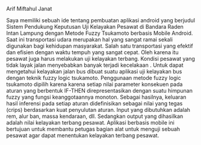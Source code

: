 Arif Miftahul Janat

Saya memiliki sebuah ide tentang pembuatan aplikasi android yang berjudul Sistem Pendukung Keputusan Uji Kelayakan Pesawat di Bandara Raden Intan Lampung dengan Metode Fuzzy Tsukamoto berbasis Mobile Android. Saat ini transportasi udara merupakan hal yang sangat ramai  sekali digunakan bagi kehidupan masyarakat. Salah satu transportasi yang efektif dan efisien dengan waktu tempuh yang sangat cepat. Oleh karena itu pesawat juga harus melakukan uji kelayakan terbang. Kondisi pesawat yang tidak layak jalan menyebabkan banyak terjadi kecelakaan . Untuk dapat mengetahui kelayakan jalan bus dibuat suatu aplikasi uji kelayakan bus dengan teknik fuzzy logic tsukamoto. Penggunaan metode fuzzy logic tsukamoto dipilih karena karena setiap nilai parameter konsekuen pada aturan yang berbentuk IF-THEN direpresentasikan dengan suatu himpunan fuzzy yang fungsi keanggotaannya monoton. Sebagai hasilnya, keluaran hasil inferensi pada setiap aturan didefinisikan sebagai nilai yang tegas (crips) berdasarkan kuat penyulutan aturan. Input yang dibutuhkan adalah rem, alur ban, massa kendaraan, dll. Sedangkan output yang dihasilkan adalah nilai kelayakan terbang pesawat. Aplikasi berbasis mobile ini bertujuan untuk membantu petugas bagian alat untuk menguji sebuah pesawat agar dapat menentukan kelayakan terbang pesawat. 
